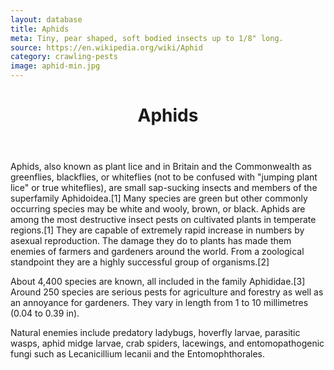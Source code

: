 ```yaml
---
layout: database
title: Aphids
meta: Tiny, pear shaped, soft bodied insects up to 1/8" long.
source: https://en.wikipedia.org/wiki/Aphid
category: crawling-pests
image: aphid-min.jpg
---
```


<header>
	<h1>Aphids</h1>
</header>
<p>Aphids, also known as plant lice and in Britain and the Commonwealth as greenflies, blackflies, or whiteflies (not to be confused with "jumping plant lice" or true whiteflies), are small sap-sucking insects and members of the superfamily Aphidoidea.[1] Many species are green but other commonly occurring species may be white and wooly, brown, or black. Aphids are among the most destructive insect pests on cultivated plants in temperate regions.[1] They are capable of extremely rapid increase in numbers by asexual reproduction. The damage they do to plants has made them enemies of farmers and gardeners around the world. From a zoological standpoint they are a highly successful group of organisms.[2]

About 4,400 species are known, all included in the family Aphididae.[3] Around 250 species are serious pests for agriculture and forestry as well as an annoyance for gardeners. They vary in length from 1 to 10 millimetres (0.04 to 0.39 in).

Natural enemies include predatory ladybugs, hoverfly larvae, parasitic wasps, aphid midge larvae, crab spiders, lacewings, and entomopathogenic fungi such as Lecanicillium lecanii and the Entomophthorales.</p>